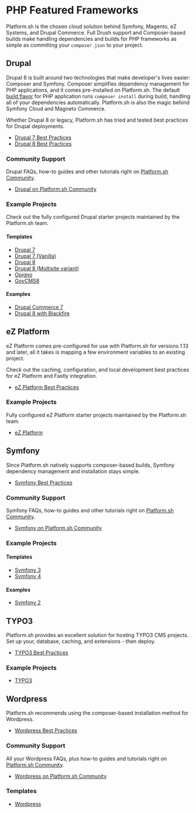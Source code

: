 # PHP Featured Frameworks

Platform.sh is the chosen cloud solution behind Symfony, Magento, eZ Systems, and Drupal Commerce. Full Drush support and Composer-based builds make handling dependencies and builds for PHP frameworks as simple as committing your `composer.json` to your project.

## Drupal

Drupal 8 is built around two technologies that make developer's lives easier: Composer and Symfony. Composer simplifies dependency management for PHP applications, and it comes pre-installed on Platform.sh. The default [build flavor](/overview/build-deploy.md#building-the-application) for PHP application runs `composer install` during build, handling all of your dependencies automatically. Platform.sh is also the magic behind Symfony Cloud and Magneto Commerce.

Whether Drupal 8 or legacy, Platform.sh has tried and tested best practices for Drupal deployments.

* [Drupal 7 Best Practices](/frameworks/drupal7.md)
* [Drupal 8 Best Practices](/frameworks/drupal8.md)

### Community Support

Drupal FAQs, how-to guides and other tutorials right on [Platform.sh Community](https://community.platform.sh/).

* [Drupal on Platform.sh Community](https://community.platform.sh/search?q=drupal&expanded=true)

### Example Projects

Check out the fully configured Drupal starter projects maintained by the Platform.sh team.

#### Templates

* [Drupal 7](https://github.com/platformsh-templates/drupal7)
* [Drupal 7 (Vanilla)](https://github.com/platformsh-templates/drupal7-vanilla)
* [Drupal 8](https://github.com/platformsh-templates/drupal8)
* [Drupal 8 (Multisite variant)](https://github.com/platformsh-templates/drupal8-multi)
* [Opigno](https://github.com/platformsh-templates/drupal8-opigno)
* [GovCMS8](https://github.com/platformsh-templates/drupal8-govcms8)

#### Examples

* [Drupal Commerce 7](https://github.com/platformsh/platformsh-example-drupalcommerce7)
* [Drupal 8 with Blackfire](https://github.com/platformsh/demo-drupal-blackfire)

## eZ Platform

eZ Platform comes pre-configured for use with Platform.sh for versions 1.13 and later, all it takes is mapping a few environment variables to an existing project.

Check out the caching, configuration, and local development best practices for eZ Platform and Fastly integration.

* [eZ Platform Best Practices](/frameworks/ez.md)

### Example Projects

Fully configured eZ Platform starter projects maintained by the Platform.sh team.

* [eZ Platform](https://github.com/platformsh/platformsh-example-ezplatform)

## Symfony

Since Platform.sh natively supports composer-based builds, Symfony dependency management and installation stays simple.

* [Symfony Best Practices](/frameworks/symfony.md)

### Community Support

Symfony FAQs, how-to guides and other tutorials right on [Platform.sh Community](https://community.platform.sh/).

* [Symfony on Platform.sh Community](https://community.platform.sh/search?expanded=true&q=symfony)

### Example Projects

#### Templates

* [Symfony 3](https://github.com/platformsh-templates/symfony3)
* [Symfony 4](https://github.com/platformsh-templates/symfony4)

#### Examples

* [Symfony 2](https://github.com/platformsh/platformsh-example-symfony2)

## TYPO3

Platform.sh provides an excellent solution for hosting TYPO3 CMS projects. Set up your, database, caching, and extensions - then deploy.

* [TYPO3 Best Practices](/frameworks/typo3.md)

### Example Projects

* [TYPO3](https://github.com/platformsh/platformsh-example-typo3)

## Wordpress

Platform.sh recommends using the composer-based installation method for Wordpress.

* [Wordpress Best Practices](/frameworks/wordpress.md)

### Community Support

All your Wordpress FAQs, plus how-to guides and tutorials right on [Platform.sh Community](https://community.platform.sh/).

* [Wordpress on Platform.sh Community](https://community.platform.sh/search?expanded=true&q=wordpress)

### Templates

* [Wordpress](https://github.com/platformsh-templates/wordpress)
